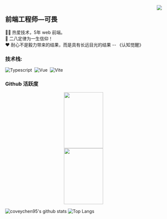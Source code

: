 <img align="right" src="https://count.getloli.com/get/@:coveychen95?theme=rule34">

## 前端工程师—可畏

🧑‍💼 热爱技术，5年 web 前端。  
🚩 二八定律为一生信仰！  
❤️ 耐心不是毅力带来的结果，而是具有长远目光的结果 -- 《认知觉醒》

### **技术栈:**

![Typescript](https://img.shields.io/badge/-Typescript-05122A?style=flat&logo=Typescript)&nbsp;
![Vue](https://img.shields.io/badge/-Vue-05122A?style=flat&logo=Vue)&nbsp;
![Vite](https://img.shields.io/badge/-Vite-05122A?style=flat&logo=Vite)&nbsp;

### Github 活跃度

<p align="center">
<a href="https://github.com/coveychen95">
  <img width="50%" height="180em" src="https://github-readme-stats.vercel.app/api?username=coveychen95&show_icons=true&theme=vue&show_icons=true&include_all_commits=true&count_private=true"/>
  <img width="50%" height="180em" src="https://github-readme-stats.vercel.app/api/top-langs/?username=coveychen95&theme=vue&langs_count=6&layout=compact&langs_count=8&theme=algolia"/>
</a>
</p>




![coveychen95's github stats](https://github-readme-stats.vercel.app/api?username=coveychen95&show_icons=true&theme=vue)
![Top Langs](https://github-readme-stats.vercel.app/api/top-langs/?username=coveychen95&langs_count=6)
